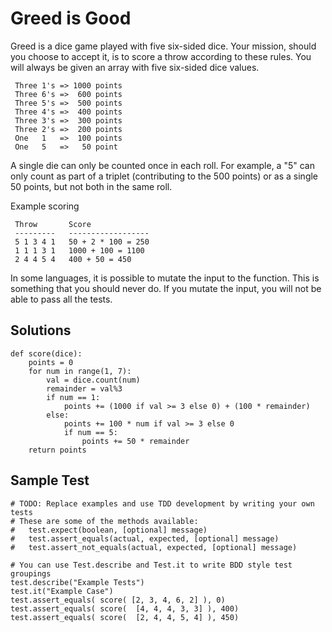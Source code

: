 # Greed is Good
Greed is a dice game played with five six-sided dice. Your mission, should you choose to accept it, is to score a throw according to these rules. You will always be given an array with five six-sided dice values.
```
 Three 1's => 1000 points
 Three 6's =>  600 points
 Three 5's =>  500 points
 Three 4's =>  400 points
 Three 3's =>  300 points
 Three 2's =>  200 points
 One   1   =>  100 points
 One   5   =>   50 point
```
A single die can only be counted once in each roll. For example, a "5" can only count as part of a triplet (contributing to the 500 points) or as a single 50 points, but not both in the same roll.

Example scoring
```
 Throw       Score
 ---------   ------------------
 5 1 3 4 1   50 + 2 * 100 = 250
 1 1 1 3 1   1000 + 100 = 1100
 2 4 4 5 4   400 + 50 = 450
```
In some languages, it is possible to mutate the input to the function. This is something that you should never do. If you mutate the input, you will not be able to pass all the tests.

## Solutions
```
def score(dice):
    points = 0
    for num in range(1, 7):
        val = dice.count(num)
        remainder = val%3
        if num == 1:
            points += (1000 if val >= 3 else 0) + (100 * remainder)
        else:
            points += 100 * num if val >= 3 else 0
            if num == 5:
                points += 50 * remainder
    return points
```

## Sample Test
```
# TODO: Replace examples and use TDD development by writing your own tests
# These are some of the methods available:
#   test.expect(boolean, [optional] message)
#   test.assert_equals(actual, expected, [optional] message)
#   test.assert_not_equals(actual, expected, [optional] message)

# You can use Test.describe and Test.it to write BDD style test groupings
test.describe("Example Tests")
test.it("Example Case")
test.assert_equals( score( [2, 3, 4, 6, 2] ), 0)
test.assert_equals( score(  [4, 4, 4, 3, 3] ), 400)
test.assert_equals( score(  [2, 4, 4, 5, 4] ), 450)
```